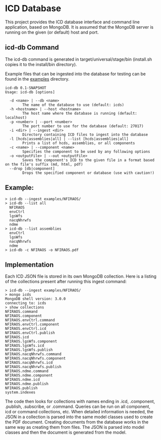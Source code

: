 ICD Database
============

This project provides the ICD database interface and command line application, based on MongoDB.
It is assumed that the MongoDB server is running on the given (or default) host and port.

icd-db Command
--------------

The icd-db command is generated in target/universal/stage/bin (install.sh copies it to the install/bin directory).

Example files that can be ingested into the database for testing can be found
in the [examples](../examples) directory.

```
icd-db 0.1-SNAPSHOT
Usage: icd-db [options]

  -d <name> | --db <name>
        The name of the database to use (default: icds)
  -h <hostname> | --host <hostname>
        The host name where the database is running (default: localhost)
  -p <number> | --port <number>
        The port number to use for the database (default: 27017)
  -i <dir> | --ingest <dir>
        Directory containing ICD files to ingest into the database
  -l [hcds|assemblies|all] | --list [hcds|assemblies|all]
        Prints a list of hcds, assemblies, or all components
  -c <name> | --component <name>
        Specifies the component to be used by any following options
  -o <outputFile> | --out <outputFile>
        Saves the component's ICD to the given file in a format based on the file's suffix (md, html, pdf)
  --drop [db|component]
        Drops the specified component or database (use with caution!)
```

Example:
--------

```
> icd-db --ingest examples/NFIRAOS/
> icd-db --list all
  NFIRAOS
  envCtrl
  lgsWfs
  nacqNhrwfs
  ndme
> icd-db --list assemblies
  envCtrl
  lgsWfs
  nacqNhrwfs
  ndme
> icd-db -c NFIRAOS -o NFIRAOS.pdf

```


Implementation
--------------

Each ICD JSON file is stored in its own MongoDB collection.
Here is a listing of the collections present after running this ingest command:


```
> icd-db --ingest examples/NFIRAOS/
> mongo icds
MongoDB shell version: 3.0.0
connecting to: icds
> show collections
NFIRAOS.command
NFIRAOS.component
NFIRAOS.envCtrl.command
NFIRAOS.envCtrl.component
NFIRAOS.envCtrl.icd
NFIRAOS.envCtrl.publish
NFIRAOS.icd
NFIRAOS.lgsWfs.component
NFIRAOS.lgsWfs.icd
NFIRAOS.lgsWfs.publish
NFIRAOS.nacqNhrwfs.command
NFIRAOS.nacqNhrwfs.component
NFIRAOS.nacqNhrwfs.icd
NFIRAOS.nacqNhrwfs.publish
NFIRAOS.ndme.command
NFIRAOS.ndme.component
NFIRAOS.ndme.icd
NFIRAOS.ndme.publish
NFIRAOS.publish
system.indexes

```

The code then looks for collections with names ending in .icd, .component, .publish, .subscribe, or .command.
Queries can be run on all component, icd or command collections, etc.
When detailed information is needed, the JSON in a collection is parsed into the same model classes used to
create the PDF document. Creating documents from the database works in the same way as creating them from files.
The JSON is parsed into model classes and then the document is generated from the model.

